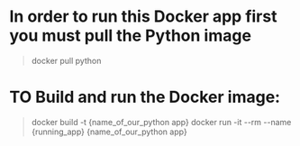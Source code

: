 
# In order to run this Docker app first you must pull the Python image
> docker pull python

# TO Build and run the Docker image:
> docker build -t {name_of_our_python app}
> docker run -it --rm --name {running_app} {name_of_our_python app}